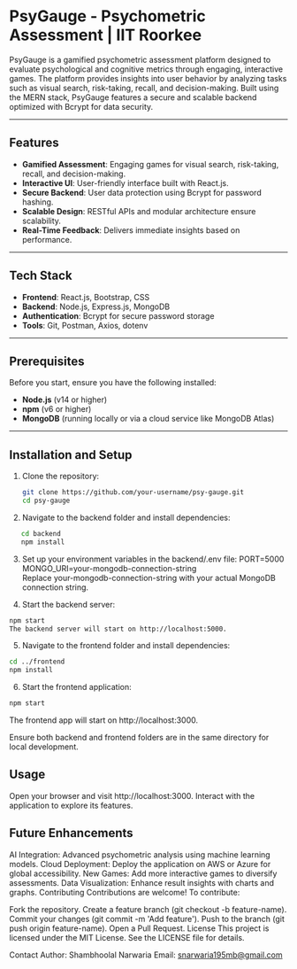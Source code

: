 # PsyGauge - Psychometric Assessment | IIT Roorkee  

PsyGauge is a gamified psychometric assessment platform designed to evaluate psychological and cognitive metrics through engaging, interactive games. The platform provides insights into user behavior by analyzing tasks such as visual search, risk-taking, recall, and decision-making. Built using the MERN stack, PsyGauge features a secure and scalable backend optimized with Bcrypt for data security.

---

## Features  
- **Gamified Assessment**: Engaging games for visual search, risk-taking, recall, and decision-making.  
- **Interactive UI**: User-friendly interface built with React.js.  
- **Secure Backend**: User data protection using Bcrypt for password hashing.  
- **Scalable Design**: RESTful APIs and modular architecture ensure scalability.  
- **Real-Time Feedback**: Delivers immediate insights based on performance.  

---

## Tech Stack  
- **Frontend**: React.js, Bootstrap, CSS  
- **Backend**: Node.js, Express.js, MongoDB  
- **Authentication**: Bcrypt for secure password storage  
- **Tools**: Git, Postman, Axios, dotenv  

---

## Prerequisites  
Before you start, ensure you have the following installed:  
- **Node.js** (v14 or higher)  
- **npm** (v6 or higher)  
- **MongoDB** (running locally or via a cloud service like MongoDB Atlas)  

---

## Installation and Setup  
1. Clone the repository:  
   ```bash  
   git clone https://github.com/your-username/psy-gauge.git  
   cd psy-gauge
   ```
2. Navigate to the backend folder and install dependencies:

```bash
   cd backend  
   npm install
```
3. Set up your environment variables in the backend/.env file:
   PORT=5000  
   MONGO_URI=your-mongodb-connection-string  
   Replace your-mongodb-connection-string with your actual MongoDB connection string.

4. Start the backend server:
```bash
npm start  
The backend server will start on http://localhost:5000.
```
5. Navigate to the frontend folder and install dependencies:
```bash
cd ../frontend  
npm install
``` 
6. Start the frontend application:
```bash
npm start
```

The frontend app will start on http://localhost:3000.

Ensure both backend and frontend folders are in the same directory for local development.

## Usage
Open your browser and visit http://localhost:3000.
Interact with the application to explore its features.


## Future Enhancements
AI Integration: Advanced psychometric analysis using machine learning models.
Cloud Deployment: Deploy the application on AWS or Azure for global accessibility.
New Games: Add more interactive games to diversify assessments.
Data Visualization: Enhance result insights with charts and graphs.
Contributing
Contributions are welcome! To contribute:

Fork the repository.
Create a feature branch (git checkout -b feature-name).
Commit your changes (git commit -m 'Add feature').
Push to the branch (git push origin feature-name).
Open a Pull Request.
License
This project is licensed under the MIT License. See the LICENSE file for details.

Contact
Author: Shambhoolal Narwaria
Email: snarwaria195mb@gmail.com
